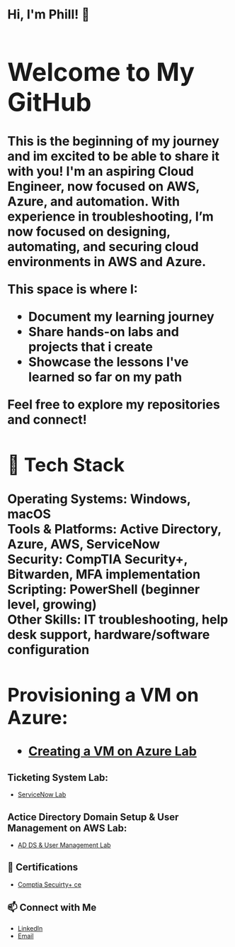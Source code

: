 <h1>Hi, I'm Phill! 🌴 <br/><a </h1>

# Welcome to My GitHub

This is the beginning of my journey and im excited to be able to share it with you! I'm an aspiring Cloud Engineer, now focused on AWS, Azure, and automation. With experience in troubleshooting, I’m now focused on designing, automating, and securing cloud environments in AWS and Azure.


This space is where I:

- Document my learning journey  
- Share hands-on labs and projects that i create 
- Showcase the lessons I've learned so far on my path

Feel free to explore my repositories and connect!

## 🧰 Tech Stack

**Operating Systems:** Windows, macOS  
**Tools & Platforms:** Active Directory, Azure, AWS, ServiceNow  
**Security:** CompTIA Security+, Bitwarden, MFA implementation  
**Scripting:** PowerShell (beginner level, growing)  
**Other Skills:** IT troubleshooting, help desk support, hardware/software configuration


<h2>Provisioning a VM on Azure:</h2>

 - [Creating a VM on Azure Lab](https://github.com/phillthetechguy/AzureVMLab/tree/main)


 <h2>Ticketing System Lab:</h2>

 - [ServiceNow Lab](https://github.com/phillthetechguy/SerivceNowLab/tree/main)


<h2>Actice Directory Domain Setup & User Management on AWS Lab:</h2>

 - [AD DS & User Management Lab](https://github.com/phillthetechguy/LABURL)
 




<h2> 📁 Certifications </h2>

- [Comptia Secuirty+ ce](https://www.certmetrics.com/comptia/public/verification.aspx)



## 📫 Connect with Me

- [LinkedIn](https://www.linkedin.com/in/phillip-moten-6561302ab)  
- [Email](mailto:phillthetechguy@gmail.com)  
<!--

Here are some ideas to get you started:

- 🔭 I’m currently working on ...
- 🌱 I’m currently learning ...
- 👯 I’m looking to collaborate on ...
- 🤔 I’m looking for help with ...
- 💬 Ask me about ...
- 📫 How to reach me: ...
- 😄 Pronouns: ...
- ⚡ Fun fact: ...
-->
